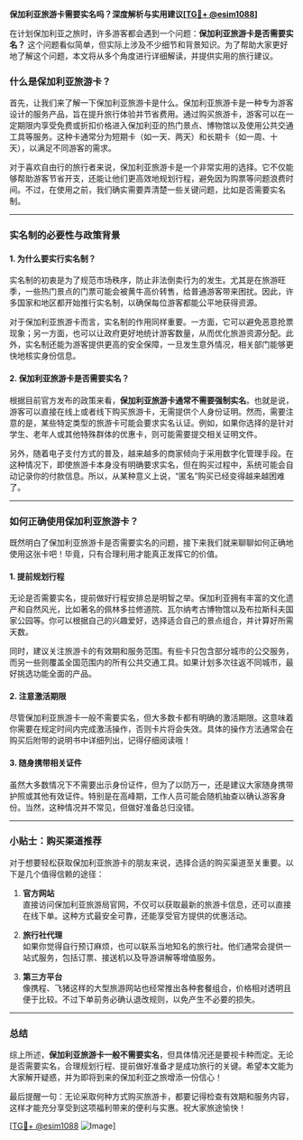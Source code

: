 **保加利亚旅游卡需要实名吗？深度解析与实用建议[[TG💪+ @esim1088](https://t.me/s/esim1088)]**

在计划保加利亚之旅时，许多游客都会遇到一个问题：**保加利亚旅游卡是否需要实名？** 这个问题看似简单，但实际上涉及不少细节和背景知识。为了帮助大家更好地了解这个问题，本文将从多个角度进行详细解读，并提供实用的旅行建议。

### 什么是保加利亚旅游卡？

首先，让我们来了解一下保加利亚旅游卡是什么。保加利亚旅游卡是一种专为游客设计的服务产品，旨在提升旅行体验并节省费用。通过购买旅游卡，游客可以在一定期限内享受免费或折扣价格进入保加利亚的热门景点、博物馆以及使用公共交通工具等服务。这种卡通常分为短期卡（如一天、两天）和长期卡（如一周、十天），以满足不同游客的需求。

对于喜欢自由行的旅行者来说，保加利亚旅游卡是一个非常实用的选择。它不仅能够帮助游客节省开支，还能让他们更高效地规划行程，避免因为购票等问题浪费时间。不过，在使用之前，我们确实需要弄清楚一些关键问题，比如是否需要实名制。

---

### 实名制的必要性与政策背景

#### 1. **为什么要实行实名制？**
实名制的初衷是为了规范市场秩序，防止非法倒卖行为的发生。尤其是在旅游旺季，一些热门景点的门票可能会被黄牛高价转售，给普通游客带来困扰。因此，许多国家和地区都开始推行实名制，以确保每位游客都能公平地获得资源。

对于保加利亚旅游卡而言，实名制的作用同样重要。一方面，它可以避免恶意抢票现象；另一方面，也可以让政府更好地统计游客数量，从而优化旅游资源分配。此外，实名制还能为游客提供更高的安全保障，一旦发生意外情况，相关部门能够更快地核实身份信息。

#### 2. **保加利亚旅游卡是否需要实名？**
根据目前官方发布的政策来看，**保加利亚旅游卡通常不需要强制实名**。也就是说，游客可以直接在线上或者线下购买旅游卡，无需提供个人身份证明。然而，需要注意的是，某些特定类型的旅游卡可能会要求实名认证。例如，如果你选择的是针对学生、老年人或其他特殊群体的优惠卡，则可能需要提交相关证明文件。

另外，随着电子支付方式的普及，越来越多的商家倾向于采用数字化管理手段。在这种情况下，即使旅游卡本身没有明确要求实名，但在购买过程中，系统可能会自动记录你的付款信息。所以，从某种意义上说，“匿名”购买已经变得越来越困难了。

---

### 如何正确使用保加利亚旅游卡？

既然明白了保加利亚旅游卡是否需要实名的问题，接下来我们就来聊聊如何正确地使用这张卡吧！毕竟，只有合理利用才能真正发挥它的价值。

#### 1. **提前规划行程**
无论是否需要实名，提前做好行程安排总是明智之举。保加利亚拥有丰富的文化遗产和自然风光，比如著名的佩林多拉修道院、瓦尔纳考古博物馆以及布拉斯科夫国家公园等。你可以根据自己的兴趣爱好，选择适合自己的景点组合，并计算好所需天数。

同时，建议关注旅游卡的有效期和服务范围。有些卡只包含部分城市的公交服务，而另一些则覆盖全国范围内的所有公共交通工具。如果计划多次往返不同城市，最好挑选功能全面的产品。

#### 2. **注意激活期限**
尽管保加利亚旅游卡一般不需要实名，但大多数卡都有明确的激活期限。这意味着你需要在规定时间内完成激活操作，否则卡片将会失效。具体的操作方法通常会在购买后附带的说明书中详细列出，记得仔细阅读哦！

#### 3. **随身携带相关证件**
虽然大多数情况下不需要出示身份证件，但为了以防万一，还是建议大家随身携带护照或其他有效证件。特别是在高峰期，工作人员可能会随机抽查以确认游客身份。当然，这种情况并不常见，但做好准备总归没错。

---

### 小贴士：购买渠道推荐

对于想要轻松获取保加利亚旅游卡的朋友来说，选择合适的购买渠道至关重要。以下是几个值得信赖的途径：

1. **官方网站**  
   直接访问保加利亚旅游局官网，不仅可以获取最新的旅游卡信息，还可以直接在线下单。这种方式最安全可靠，还能享受官方提供的优惠活动。

2. **旅行社代理**  
   如果你觉得自行预订麻烦，也可以联系当地知名的旅行社。他们通常会提供一站式服务，包括订票、接送机以及导游讲解等增值服务。

3. **第三方平台**  
   像携程、飞猪这样的大型旅游网站也经常推出各种套餐组合，价格相对透明且便于比较。不过下单前务必确认退改规则，以免产生不必要的损失。

---

### 总结

综上所述，**保加利亚旅游卡一般不需要实名**，但具体情况还是要视卡种而定。无论是否需要实名，合理规划行程、提前做好准备才是成功旅行的关键。希望本文能为大家解开疑惑，并为即将到来的保加利亚之旅增添一份信心！

最后提醒一句：无论采取何种方式购买旅游卡，都要记得检查有效期和服务内容，这样才能充分享受到这项福利带来的便利与实惠。祝大家旅途愉快！

[[TG💪+ @esim1088](https://t.me/s/esim1088) ![Image](https://i.postimg.cc/4NQfJmqS/Snipaste-2025-05-13-00-14-12.png)]
